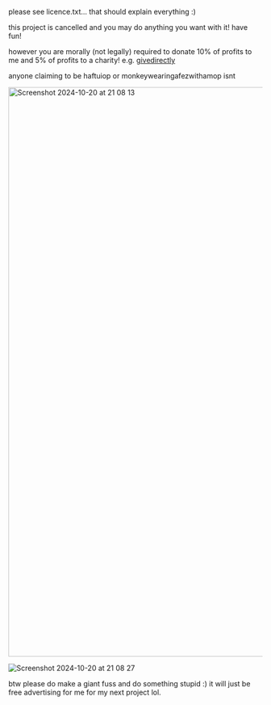 please see licence.txt... that should explain everything :)

this project is cancelled and you may do anything you want with it! have fun!

however you are morally (not legally) required to donate 10% of profits to me and 5% of profits to a charity! e.g. [givedirectly](https://www.givedirectly.org/)

anyone claiming to be haftuiop or monkeywearingafezwithamop isnt


<img width="1127" alt="Screenshot 2024-10-20 at 21 08 13" src="https://github.com/user-attachments/assets/e67fb217-a960-46d5-ab44-ae0019a19a08">

![Screenshot 2024-10-20 at 21 08 27](https://github.com/user-attachments/assets/f02f9a8f-df77-4682-bba3-aaf4f08851a0)


btw please do make a giant fuss and do something stupid :) it will just be free advertising for me for my next project lol.
